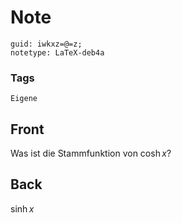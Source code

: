 # Note
```
guid: iwkxz=@=z;
notetype: LaTeX-deb4a
```

### Tags
```
Eigene
```

## Front
Was ist die Stammfunktion von $\cosh x$?

## Back
$\sinh x$
